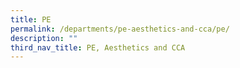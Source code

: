 ```yaml
---
title: PE
permalink: /departments/pe-aesthetics-and-cca/pe/
description: ""
third_nav_title: PE, Aesthetics and CCA
---
```

